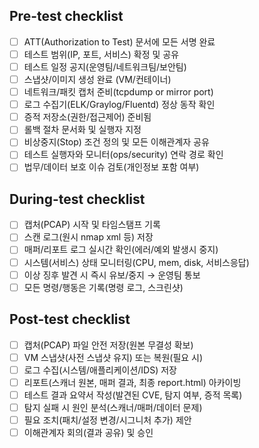 ## Pre-test checklist
- [ ] ATT(Authorization to Test) 문서에 모든 서명 완료
- [ ] 테스트 범위(IP, 포트, 서비스) 확정 및 공유
- [ ] 테스트 일정 공지(운영팀/네트워크팀/보안팀)
- [ ] 스냅샷/이미지 생성 완료 (VM/컨테이너)
- [ ] 네트워크/패킷 캡처 준비(tcpdump or mirror port)
- [ ] 로그 수집기(ELK/Graylog/Fluentd) 정상 동작 확인
- [ ] 증적 저장소(권한/접근제어) 준비됨
- [ ] 롤백 절차 문서화 및 실행자 지정
- [ ] 비상중지(Stop) 조건 정의 및 모든 이해관계자 공유
- [ ] 테스트 실행자와 모니터(ops/security) 연락 경로 확인
- [ ] 법무/데이터 보호 이슈 검토(개인정보 포함 여부)

## During-test checklist
- [ ] 캡처(PCAP) 시작 및 타임스탬프 기록
- [ ] 스캔 로그(원시 nmap xml 등) 저장
- [ ] 매퍼/리포트 로그 실시간 확인(에러/예외 발생시 중지)
- [ ] 시스템(서비스) 상태 모니터링(CPU, mem, disk, 서비스응답)
- [ ] 이상 징후 발견 시 즉시 유보/중지 → 운영팀 통보
- [ ] 모든 명령/행동은 기록(명령 로그, 스크린샷)

## Post-test checklist
- [ ] 캡처(PCAP) 파일 안전 저장(원본 무결성 확보)
- [ ] VM 스냅샷(사전 스냅샷 유지) 또는 복원(필요 시)
- [ ] 로그 수집(시스템/애플리케이션/IDS) 저장
- [ ] 리포트(스캐너 원본, 매퍼 결과, 최종 report.html) 아카이빙
- [ ] 테스트 결과 요약서 작성(발견된 CVE, 탐지 여부, 증적 목록)
- [ ] 탐지 실패 시 원인 분석(스캐너/매퍼/데이터 문제)
- [ ] 필요 조치(패치/설정 변경/시그니처 추가) 제안
- [ ] 이해관계자 회의(결과 공유) 및 승인